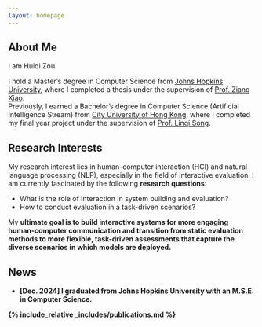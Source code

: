 ```yaml
---
layout: homepage
---
```


## About Me

I am Huiqi Zou. 
<!-- an incoming PhD student working under the guidance of <a href="https://wyshi.github.io">Prof. Weiyan Shi</a> at Northeastern University. -->
I hold a Master’s degree in Computer Science from <a href="https://www.cs.jhu.edu">Johns Hopkins University</a>, where I completed a thesis under the supervision of <a href="https://www.ziangxiao.com/">Prof. Ziang Xiao</a>.<br>
Previously, I earned a Bachelor’s degree in Computer Science (Artificial Intelligence Stream) from <a href="https://www.cs.cityu.edu.hk">City University of Hong Kong</a>, where I completed my final year project under the supervision of <a href='https://sites.google.com/site/aisquaredlab/'>Prof. Linqi Song</a>. 

## Research Interests
My research interest lies in human-computer interaction (HCI) and natural language processing (NLP), especially in the field of interactive evaluation. I am currently fascinated by the following <b>research questions</b>:
- What is the role of interaction in system building and evaluation?
- How to conduct evaluation in a task-driven scenarios? 

My <b>ultimate goal<b> is to build interactive systems for more engaging human-computer communication and transition from static evaluation methods to more flexible, task-driven assessments that capture the diverse scenarios in which models are deployed. 

## News

<!-- - **[Apr. 2025]** I will join the <a href='https://wyshi.github.io/group.html'>CHATS Lab</a> at Northeastern University as a first-year Ph.D. student in 2025 Fall. -->
- **[Dec. 2024]** I graduated from Johns Hopkins University with an M.S.E. in Computer Science.

{% include_relative _includes/publications.md %}

<!-- {% include_relative _includes/services.md %} -->
